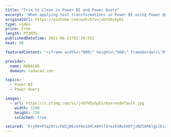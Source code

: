 ```yaml
---
title: "Trim Vs Clean in Power BI and Power Query"
excerpt: "When applying text transformations in Power BI using Power Query; two very important transformations that can help are; Trim and Clean. These two mistakenly often considered to do one thing, but they are different. In this short article and video, I’ll explain their differences through an example. find"
originalUrl: https://youtube.com/watch?v=jvbVVDyGpEs
type: video
price: Free
length: PT3M3S
publishedDateTime: 2021-06-21T02:39:55Z
heat: 50

featuredContent: "<iframe width=\"800\" height=\"500\" frameborder=\"0\" src=\"https://www.youtube.com/embed/jvbVVDyGpEs\" allow=\"accelerometer; autoplay; encrypted-media; gyroscope; picture-in-picture\" allowfullscreen></iframe>"

provider:
  name: RADACAD
  domain: radacad.com

topics:
  - Power BI
  - Power Query

images:
  - url: https://i.ytimg.com/vi/jvbVVDyGpEs/maxresdefault.jpg
    width: 1280
    height: 720
    isCached: true

secured: "Fry98+PJq26Ys/FWZjB6/eY4x1d4l484tf3+ozkSBv5HOfjzNZS6RklgLCEirN089J0yX/J7PgdAzrASwam2LaiEsqe3QTL0X2lsALaRGRdelpalqyqUSOchb5XSJbPWLtIdcMzrStJbR1aNEh1BMnp9Gvr6Y7ntLrgJxhBgiaz9E/ZoZBgzzM6bATaziNYu7uyX1bR9CG4Rxtk5JUpshG6Qh0VLESl3yrSOT4EvZgnNZXGnd8wIAzuCq1uQR9ZSOlqq3bcAbv0A9WP6HInRwgJ3Jy3CngOMclGVpE0SMtoGdrov1cDY7mwqooQb1U3K5bxmsN/BJJPj1smzYOqf7xevVBJsRjuyv07wQfwAtpmI/sy8oW2j2j4fSWa2C4DOc7KKDLvqLKOeIBVTClDhit9hxohR8yXUTkb3rigEagk=;ZvTWihVSknDg5vECDPmx8g=="
---
```



